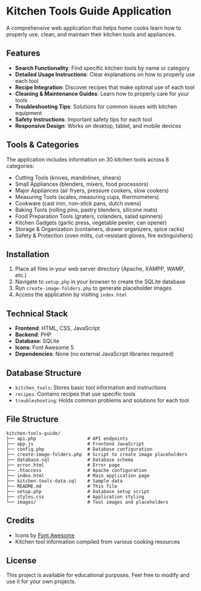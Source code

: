 # Kitchen Tools Guide Application

A comprehensive web application that helps home cooks learn how to properly use, clean, and maintain their kitchen tools and appliances.

## Features

- **Search Functionality**: Find specific kitchen tools by name or category
- **Detailed Usage Instructions**: Clear explanations on how to properly use each tool
- **Recipe Integration**: Discover recipes that make optimal use of each tool
- **Cleaning & Maintenance Guides**: Learn how to properly care for your tools
- **Troubleshooting Tips**: Solutions for common issues with kitchen equipment
- **Safety Instructions**: Important safety tips for each tool
- **Responsive Design**: Works on desktop, tablet, and mobile devices

## Tools & Categories

The application includes information on 30 kitchen tools across 8 categories:

- Cutting Tools (knives, mandolines, shears)
- Small Appliances (blenders, mixers, food processors)
- Major Appliances (air fryers, pressure cookers, slow cookers)
- Measuring Tools (scales, measuring cups, thermometers)
- Cookware (cast iron, non-stick pans, dutch ovens)
- Baking Tools (rolling pins, pastry blenders, silicone mats)
- Food Preparation Tools (graters, colanders, salad spinners)
- Kitchen Gadgets (garlic press, vegetable peeler, can opener)
- Storage & Organization (containers, drawer organizers, spice racks)
- Safety & Protection (oven mitts, cut-resistant gloves, fire extinguishers)

## Installation

1. Place all files in your web server directory (Apache, XAMPP, WAMP, etc.)
2. Navigate to `setup.php` in your browser to create the SQLite database
3. Run `create-image-folders.php` to generate placeholder images
4. Access the application by visiting `index.html`

## Technical Stack

- **Frontend**: HTML, CSS, JavaScript
- **Backend**: PHP
- **Database**: SQLite
- **Icons**: Font Awesome 5
- **Dependencies**: None (no external JavaScript libraries required)

## Database Structure

- `kitchen_tools`: Stores basic tool information and instructions
- `recipes`: Contains recipes that use specific tools
- `troubleshooting`: Holds common problems and solutions for each tool

## File Structure

```
kitchen-tools-guide/
├── api.php                   # API endpoints
├── app.js                    # Frontend JavaScript
├── config.php                # Database configuration
├── create-image-folders.php  # Script to create image placeholders
├── database.sql              # Database schema
├── error.html                # Error page
├── .htaccess                 # Apache configuration
├── index.html                # Main application page
├── kitchen-tools-data.sql    # Sample data
├── README.md                 # This file
├── setup.php                 # Database setup script
├── styles.css                # Application styling
└── images/                   # Tool images and placeholders
```

## Credits

- Icons by [Font Awesome](https://fontawesome.com/)
- Kitchen tool information compiled from various cooking resources

## License

This project is available for educational purposes. Feel free to modify and use it for your own projects.